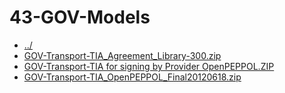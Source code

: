 # 43-GOV-Models 

* [../](..)
* [GOV-Transport-TIA_Agreement_Library-300.zip](GOV-Transport-TIA_Agreement_Library-300.zip)
* [GOV-Transport-TIA for signing by Provider OpenPEPPOL.ZIP](GOV-Transport-TIA%20for%20signing%20by%20Provider%20OpenPEPPOL.ZIP)
* [GOV-Transport-TIA_OpenPEPPOL_Final20120618.zip](GOV-Transport-TIA_OpenPEPPOL_Final20120618.zip)
